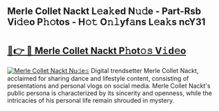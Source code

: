 ## Merle Collet Nackt L𝚎a𝚔ed N𝚞𝚍e - Part-Rsb Vi𝚍𝚎o P𝚑𝚘tos - H𝚘𝚝 O𝚗𝚕yf𝚊ns L𝚎a𝚔s ncY31

# <h2><a href="http://kfeknt.oniu.top/?m=Merle+Collet+Nackt">🔗👉 🔴 Merle Collet Nackt P𝚑ot𝚘𝚜 V𝚒d𝚎o</a></h2>

[![Merle Collet Nackt Nu𝚍e𝚜](https://i.imgur.com/0qMVB7G.gif)](http://kfeknt.oniu.top/?m=Merle+Collet+Nackt)
Digital trendsetter Merle Collet Nackt, acclaimed for sharing dance and lifestyle content, consisting of presentations and personal vlogs on social media. Merle Collet Nackt's public persona is characterized by its sincerity and openness, while the intricacies of his personal life remain shrouded in mystery.  
